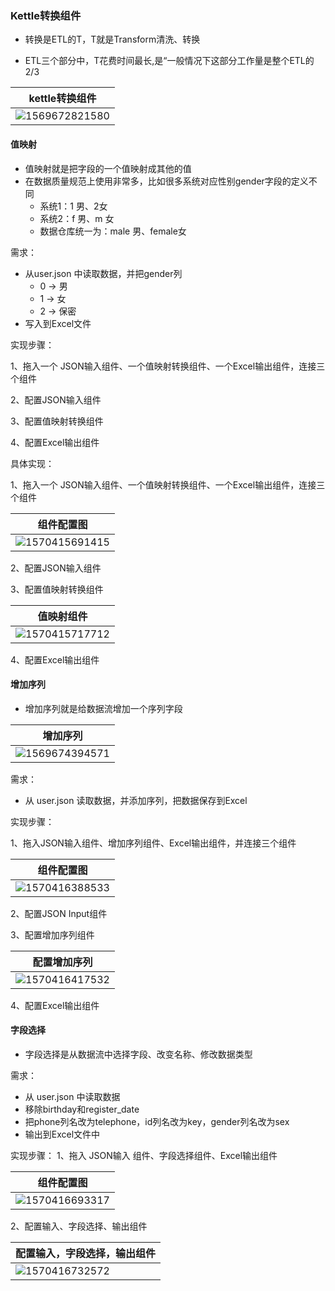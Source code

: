 
###  Kettle转换组件

* 转换是ETL的T，T就是Transform清洗、转换

* ETL三个部分中，T花费时间最长,是“一般情况下这部分工作量是整个ETL的2/3

| kettle转换组件                                      |
| --------------------------------------------------- |
| ![1569672821580](https://user-images.githubusercontent.com/75486726/180308894-b580e368-79c4-49c1-b137-3f76153b634d.png) |





####  值映射

* 值映射就是把字段的一个值映射成其他的值
* 在数据质量规范上使用非常多，比如很多系统对应性别gender字段的定义不同
    * 系统1：1 男、2女
    * 系统2：f 男、m 女
    * 数据仓库统一为：male 男、female女



需求：

- 从user.json 中读取数据，并把gender列
    - 0 -> 男
    - 1 -> 女
    - 2 -> 保密
- 写入到Excel文件



实现步骤：

1、拖入一个 JSON输入组件、一个值映射转换组件、一个Excel输出组件，连接三个组件

2、配置JSON输入组件

3、配置值映射转换组件

4、配置Excel输出组件



具体实现：

1、拖入一个 JSON输入组件、一个值映射转换组件、一个Excel输出组件，连接三个组件

| 组件配置图                                 |
| ------------------------------------------ |
| ![1570415691415](https://user-images.githubusercontent.com/75486726/180308928-8d11142f-385d-4c81-a67d-f501908ec245.png) |



2、配置JSON输入组件

3、配置值映射转换组件

| 值映射组件                                          |
| --------------------------------------------------- |
| ![1570415717712](https://user-images.githubusercontent.com/75486726/180308952-4f9b81b3-35fe-4b7c-8666-8a7888613348.png) |

4、配置Excel输出组件



####  增加序列

* 增加序列就是给数据流增加一个序列字段

| 增加序列                                            |
| --------------------------------------------------- |
| ![1569674394571](https://user-images.githubusercontent.com/75486726/180308975-ad5b0df4-763a-449c-9820-4825593b6bb9.png) |





需求：

* 从 user.json 读取数据，并添加序列，把数据保存到Excel

实现步骤：

1、拖入JSON输入组件、增加序列组件、Excel输出组件，并连接三个组件

| 组件配置图                                 |
| ------------------------------------------ |
| ![1570416388533](https://user-images.githubusercontent.com/75486726/180309022-bff9161b-f92e-4894-8099-e3137800c606.png) |



2、配置JSON Input组件

3、配置增加序列组件

| 配置增加序列                                        |
| --------------------------------------------------- |
| ![1570416417532](https://user-images.githubusercontent.com/75486726/180309057-4ca0c9f8-67a7-4d6d-a7ce-20119aaa8aa7.png) |



4、配置Excel输出组件



#### 字段选择

* 字段选择是从数据流中选择字段、改变名称、修改数据类型

需求：

- 从 user.json 中读取数据
- 移除birthday和register_date
- 把phone列名改为telephone，id列名改为key，gender列名改为sex
- 输出到Excel文件中



实现步骤：
1、拖入 JSON输入 组件、字段选择组件、Excel输出组件

| 组件配置图                                 |
| ------------------------------------------ |
| ![1570416693317](https://user-images.githubusercontent.com/75486726/180309084-99322f72-1ce7-460d-955d-70205520b979.png) |

2、配置输入、字段选择、输出组件

| 配置输入，字段选择，输出组件               |
| ------------------------------------------ |
| ![1570416732572](https://user-images.githubusercontent.com/75486726/180309107-d600411d-d3df-4c15-ba24-b1ea62f5f516.png) |

